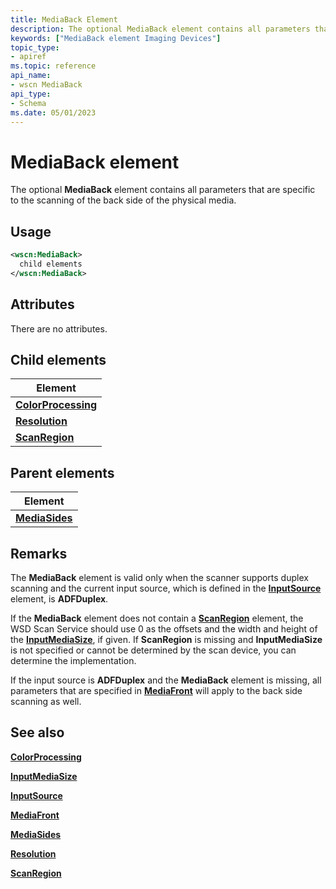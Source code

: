 ```yaml
---
title: MediaBack Element
description: The optional MediaBack element contains all parameters that are specific to the scanning of the back side of the physical media.
keywords: ["MediaBack element Imaging Devices"]
topic_type:
- apiref
ms.topic: reference
api_name:
- wscn MediaBack
api_type:
- Schema
ms.date: 05/01/2023
---
```


# MediaBack element

The optional **MediaBack** element contains all parameters that are specific to the scanning of the back side of the physical media.

## Usage

```xml
<wscn:MediaBack>
  child elements
</wscn:MediaBack>
```

## Attributes

There are no attributes.

## Child elements

| Element |
|--|
| [**ColorProcessing**](colorprocessing.md) |
| [**Resolution**](resolution.md) |
| [**ScanRegion**](scanregion.md) |

## Parent elements

| Element |
|--|
| [**MediaSides**](mediasides.md) |

## Remarks

The **MediaBack** element is valid only when the scanner supports duplex scanning and the current input source, which is defined in the [**InputSource**](inputsource.md) element, is **ADFDuplex**.

If the **MediaBack** element does not contain a [**ScanRegion**](scanregion.md) element, the WSD Scan Service should use 0 as the offsets and the width and height of the [**InputMediaSize**](inputmediasize.md), if given. If **ScanRegion** is missing and **InputMediaSize** is not specified or cannot be determined by the scan device, you can determine the implementation.

If the input source is **ADFDuplex** and the **MediaBack** element is missing, all parameters that are specified in [**MediaFront**](mediafront.md) will apply to the back side scanning as well.

## See also

[**ColorProcessing**](colorprocessing.md)

[**InputMediaSize**](inputmediasize.md)

[**InputSource**](inputsource.md)

[**MediaFront**](mediafront.md)

[**MediaSides**](mediasides.md)

[**Resolution**](resolution.md)

[**ScanRegion**](scanregion.md)
